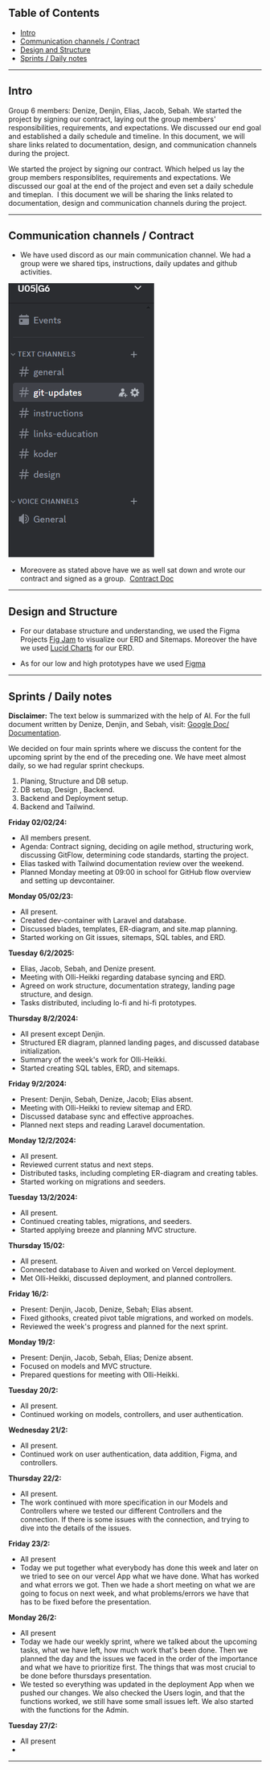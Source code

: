 ## Table of Contents
- [Intro](#intro)
- [Communication channels / Contract](#communication)
- [Design and Structure](#design)
- [Sprints / Daily notes](#sprints)

---

## Intro

Group 6 members: Denize, Denjin, Elias, Jacob, Sebah. We started the project by signing our contract, laying out the group members' responsibilities, requirements, and expectations. We discussed our end goal and established a daily schedule and timeline. In this document, we will share links related to documentation, design, and communication channels during the project.

We started the project by signing our contract. Which helped us lay the group members responsiblites, requirements and expectations. We discussed our goal at the end of the project and even set a daily schedule and timeplan. 
I this document we will be sharing the links related to documentation, design and communication channels during the project.

---

## Communication channels / Contract

- We have used discord as our main communication channel. We had a group were we shared tips, instructions, daily updates and github activities.

![Discord Channel](./images/discord.png)

- Moreovere as stated above have we as well sat down and wrote our contract and signed as a group. 
[Contract Doc](https://docs.google.com/document/d/10IKQ9a1NHhIJJUe-Iqpym66g51a21CqkoGxUt3mVdbI/edit?usp=sharing)

---

## Design and Structure
- For our database structure and understanding, we used the Figma Projects [Fig Jam](https://www.figma.com/file/Mmx2g9kQwmqjFEJUEEelXI/U05_IMDb_Klon-ERD_Sitemap?type=whiteboard&t=apxBFbQt0IeUN6Tw-1) to visualize our ERD and Sitemaps. Moreover the have we used [Lucid Charts](https://www.lucidchart.com/) for our ERD.

- As for our low and high prototypes have we used [Figma](https://www.figma.com/file/F5yEJOMn965gSscTSkxvey/U05_IMDb_Klon?type=design&node-id=0-1&mode=design&t=wuGw36Fn0aLGh8Gt-0)

---

## Sprints / Daily notes

**Disclaimer:** The text below is summarized with the help of AI. For the full document written by Denize, Denjin, and Sebah, visit: [Google Doc/ Documentation](https://docs.google.com/document/d/1vUwvxp8LxeG6yFwYXpTV6CwTirsXCk5sahLya3pFvX8/edit?usp=sharing).
 
We decided on four main sprints where we discuss the content for the upcoming sprint by the end of the preceding one. We have meet almost daily, so we had regular sprint checkups.
1. Planing, Structure and DB setup.
2. DB setup, Design , Backend.
3. Backend and Deployment setup.
4. Backend and Tailwind.

**Friday 02/02/24:**
- All members present.
- Agenda: Contract signing, deciding on agile method, structuring work, discussing GitFlow, determining code standards, starting the project.
- Elias tasked with Tailwind documentation review over the weekend.
- Planned Monday meeting at 09:00 in school for GitHub flow overview and setting up devcontainer.

**Monday 05/02/23:**
- All present.
- Created dev-container with Laravel and database.
- Discussed blades, templates, ER-diagram, and site.map planning.
- Started working on Git issues, sitemaps, SQL tables, and ERD.

**Tuesday 6/2/2025:**
- Elias, Jacob, Sebah, and Denize present.
- Meeting with Olli-Heikki regarding database syncing and ERD.
- Agreed on work structure, documentation strategy, landing page structure, and design.
- Tasks distributed, including lo-fi and hi-fi prototypes.

**Thursday 8/2/2024:**
- All present except Denjin.
- Structured ER diagram, planned landing pages, and discussed database initialization.
- Summary of the week's work for Olli-Heikki.
- Started creating SQL tables, ERD, and sitemaps.

**Friday 9/2/2024:**
- Present: Denjin, Sebah, Denize, Jacob; Elias absent.
- Meeting with Olli-Heikki to review sitemap and ERD.
- Discussed database sync and effective approaches.
- Planned next steps and reading Laravel documentation.

**Monday 12/2/2024:**
- All present.
- Reviewed current status and next steps.
- Distributed tasks, including completing ER-diagram and creating tables.
- Started working on migrations and seeders.

**Tuesday 13/2/2024:**
- All present.
- Continued creating tables, migrations, and seeders.
- Started applying breeze and planning MVC structure.

**Thursday 15/02:**
- All present.
- Connected database to Aiven and worked on Vercel deployment.
- Met Olli-Heikki, discussed deployment, and planned controllers.

**Friday 16/2:**
- Present: Denjin, Jacob, Denize, Sebah; Elias absent.
- Fixed githooks, created pivot table migrations, and worked on models.
- Reviewed the week's progress and planned for the next sprint.

**Monday 19/2:**
- Present: Denjin, Jacob, Sebah, Elias; Denize absent.
- Focused on models and MVC structure.
- Prepared questions for meeting with Olli-Heikki.

**Tuesday 20/2:**
- All present.
- Continued working on models, controllers, and user authentication.

**Wednesday 21/2:**
- All present.
- Continued work on user authentication, data addition, Figma, and controllers.

**Thursday 22/2:**
- All present.
- The work continued with more specification in our Models and Controllers where we tested our different Controllers and the connection. If there is some issues with the connection, and trying to dive into the details of the issues.

**Friday 23/2:**
- All present
- Today we put together what everybody has done this week and later on we tried to see on our vercel App what we have done. What has worked and what errors we got. Then we hade a short meeting on what we are going to focus on next week, and what problems/errors we have that has to be fixed before the presentation.

**Monday 26/2:**
- All present
- Today we hade our weekly sprint, where we talked about the upcoming tasks, what we have left, how much work that's been done. Then we planned the day and the issues we faced in the order of the importance and what we have to prioritize first. The things that was most crucial to be done before thursdays presentation. 
- We tested so everything was updated in the deployment App when we pushed our changes. We also checked the Users login, and that the functions worked, we still have some small issues left. We also started with the functions for the Admin.

**Tuesday 27/2:**
- All present
- 

---
